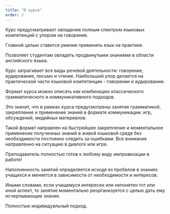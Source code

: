 ```yaml
---
title: "О курсе"
order: 2
---
```

Курс предусматривает овладение полным спектром языковых компетенций с упором на говорение.

Главной целью ставится умение применять язык на практике.

Позволяет студентам овладеть продвинутыми знаниями в области английского языка.

Курс затрагивает все виды речевой деятельности: говорение, аудирование, письмо и чтение.
Наибольший упор делается на практической части языковой компетенции - говорении и аудировании.

Формат курса можно описать как комбинацию классического грамматического и коммуникативного подходов.

Это значит, что в рамках курса предусмотрены занятия грамматикой, закрепление и применение знаний в формате коммуникации: игр, обсуждений, медийных материалов.

Такой формат направлен на быстрейшее закрепление и моментальное применение полученных знаний в живой языковой среде без необходимости постоянно следить за ошибками.
Все внимание направленно на ситуацию в диалоге или игре.

Преподаватель полностью готов к любому виду импровизации в работе!

Наполненность занятий определяется исходя из пробелов в знаниях учащихся и меняется в зависимости от необходимости и интересов.

Иными словами, если учащемуся интересен или непонятен тот или иной аспект, то занятие моментально реорганизуется с целью дать ему исчерпывающие знания.

Полностью индивидуальный подход.
